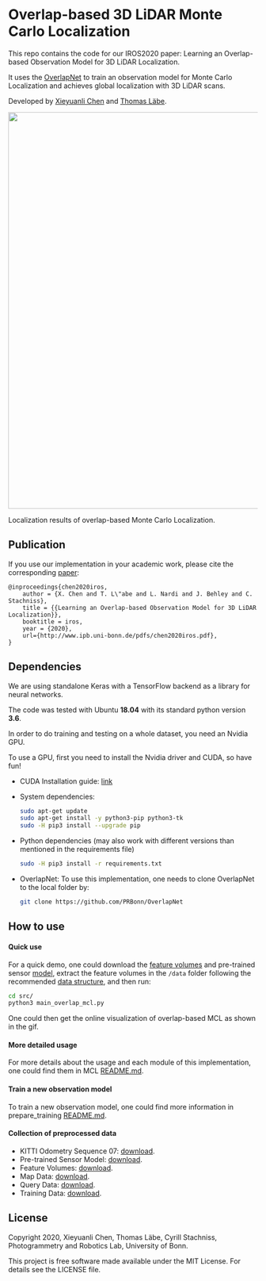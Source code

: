 # Overlap-based 3D LiDAR Monte Carlo Localization


This repo contains the code for our IROS2020 paper: Learning an Overlap-based Observation Model for 3D LiDAR Localization.
 
It uses the [OverlapNet](https://github.com/PRBonn/OverlapNet) to train an observation model for Monte Carlo Localization and achieves global localization with 3D LiDAR scans.

Developed by [Xieyuanli Chen](http://www.ipb.uni-bonn.de/people/xieyuanli-chen/) and [Thomas Läbe](https://www.ipb.uni-bonn.de/people/thomas-laebe/).


<img src="data/demo.gif" width="800">

Localization results of overlap-based Monte Carlo Localization.


## Publication
If you use our implementation in your academic work, please cite the corresponding [paper](http://www.ipb.uni-bonn.de/pdfs/chen2020iros.pdf):
    
	@inproceedings{chen2020iros,
		author = {X. Chen and T. L\"abe and L. Nardi and J. Behley and C. Stachniss},
		title = {{Learning an Overlap-based Observation Model for 3D LiDAR Localization}},
		booktitle = iros,
		year = {2020},
		url={http://www.ipb.uni-bonn.de/pdfs/chen2020iros.pdf},
	}

## Dependencies

We are using standalone Keras with a TensorFlow backend as a library for neural networks. 

The code was tested with Ubuntu **18.04** with its standard python version **3.6**.

In order to do training and testing on a whole dataset, you need an Nvidia GPU.

To use a GPU, first you need to install the Nvidia driver and CUDA, so have fun!

- CUDA Installation guide: [link](https://docs.nvidia.com/cuda/cuda-installation-guide-linux/index.html)

- System dependencies:

  ```bash
  sudo apt-get update 
  sudo apt-get install -y python3-pip python3-tk
  sudo -H pip3 install --upgrade pip
  ```

- Python dependencies (may also work with different versions than mentioned in the requirements file)

  ```bash
  sudo -H pip3 install -r requirements.txt
  ```

- OverlapNet: To use this implementation, one needs to clone OverlapNet to the local folder by:
  ```bash
  git clone https://github.com/PRBonn/OverlapNet
  ```

## How to use

#### Quick use
For a quick demo, one could download the [feature volumes](http://www.ipb.uni-bonn.de/html/projects/overlap_mcl/feature_volumes.zip) and pre-trained sensor [model](http://www.ipb.uni-bonn.de/html/projects/overlap_mcl/model.weight), extract the feature volumes in the `/data` folder following the recommended [data structure](data/README.md), and then run:
  ```bash
  cd src/
  python3 main_overlap_mcl.py
  ```
One could then get the online visualization of overlap-based MCL as shown in the gif.

#### More detailed usage
For more details about the usage and each module of this implementation, one could find them in MCL [README.md](src/README.md).

#### Train a new observation model
To train a new observation model, one could find more information in prepare_training [README.md](src/prepare_training/README.md).

#### Collection of preprocessed data
- KITTI Odometry Sequence 07: [download](http://www.ipb.uni-bonn.de/html/projects/overlap_mcl/kitti_07.zip).
- Pre-trained Sensor Model: [download](http://www.ipb.uni-bonn.de/html/projects/overlap_mcl/model.weight).
- Feature Volumes: [download](http://www.ipb.uni-bonn.de/html/projects/overlap_mcl/feature_volumes.zip).
- Map Data: [download](http://www.ipb.uni-bonn.de/html/projects/overlap_mcl/map.zip).
- Query Data: [download](http://www.ipb.uni-bonn.de/html/projects/overlap_mcl/query.zip).
- Training Data: [download](http://www.ipb.uni-bonn.de/html/projects/overlap_mcl/training.zip).

## License

Copyright 2020, Xieyuanli Chen, Thomas Läbe, Cyrill Stachniss, Photogrammetry and Robotics Lab, University of Bonn.

This project is free software made available under the MIT License. For details see the LICENSE file.


